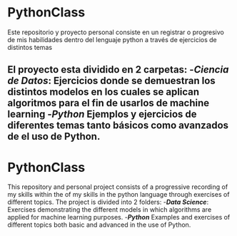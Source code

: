 # PythonClass
Este repositorio y proyecto personal consiste en un registrar
o progresivo de mis habilidades dentro del lenguaje python a través de ejercicios de distintos temas

El proyecto esta dividido en 2 carpetas:
-***Ciencia de Datos***:
Ejercicios donde se demuestran los distintos modelos en los cuales se aplican algoritmos para el fin de usarlos de machine learning
-***Python***
Ejemplos y ejercicios de diferentes temas tanto básicos como avanzados de el uso de Python.
---
# PythonClass
This repository and personal project consists of a progressive recording of my skills within the
of my skills in the python language through exercises of different topics.
The project is divided into 2 folders:
-***Data Science***:
Exercises demonstrating the different models in which algorithms are applied for machine learning purposes.
-***Python***
Examples and exercises of different topics both basic and advanced in the use of Python.